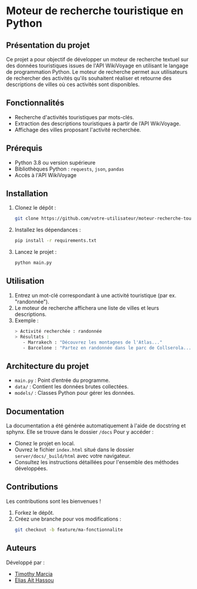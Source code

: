 # Moteur de recherche touristique en Python

## Présentation du projet

Ce projet a pour objectif de développer un moteur de recherche textuel sur des données touristiques issues de l'API WikiVoyage en utilisant le langage de programmation Python. Le moteur de recherche permet aux utilisateurs de rechercher des activités qu'ils souhaitent réaliser et retourne des descriptions de villes où ces activités sont disponibles. 

## Fonctionnalités
- Recherche d'activités touristiques par mots-clés.
- Extraction des descriptions touristiques à partir de l’API WikiVoyage.
- Affichage des villes proposant l'activité recherchée.

## Prérequis
- Python 3.8 ou version supérieure
- Bibliothèques Python : `requests`, `json`, `pandas`
- Accès à l'API WikiVoyage

## Installation
1. Clonez le dépôt :  
   ```bash
   git clone https://github.com/votre-utilisateur/moteur-recherche-touristique.git

2. Installez les dépendances : 
    ```bash 
    pip install -r requirements.txt

3. Lancez le projet :
    ```bash  
    python main.py

## Utilisation
1. Entrez un mot-clé correspondant à une activité touristique (par ex. "randonnée").  
2. Le moteur de recherche affichera une liste de villes et leurs descriptions.  
3. Exemple :  
   ```bash
   > Activité recherchée : randonnée  
   > Résultats :  
      - Marrakech : "Découvrez les montagnes de l'Atlas..."  
      - Barcelone : "Partez en randonnée dans le parc de Collserola..."

## Architecture du projet
- `main.py` : Point d’entrée du programme.
- `data/` : Contient les données brutes collectées.
- `models/` : Classes Python pour gérer les données.

## Documentation 
La documentation  a été générée automatiquement à l'aide de docstring et sphynx. Elle se trouve dans le dossier `/docs` Pour y accéder :

- Clonez le projet en local.
- Ouvrez le fichier `index.html` situé dans le dossier `server/docs/_build/html` avec votre navigateur.
- Consultez les instructions détaillées pour l'ensemble des méthodes développées.

## Contributions
Les contributions sont les bienvenues !  
1. Forkez le dépôt.  
2. Créez une branche pour vos modifications :  
   ```bash
   git checkout -b feature/ma-fonctionnalite
## Auteurs
Développé par : 
- [Timothy Marcia](https://github.com/TimothyMarcia)
- [Elias Ait Hassou](https://github.com/aithassouelias)


